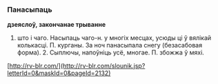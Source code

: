 ### Панасыпаць
**дзеяслоў, закончанае трыванне**

1. што і чаго. Насыпаць чаго-н. у многіх месцах, усюды ці ў вялікай колькасці. П. курганы. За ноч панасыпала снегу (безасабовая форма). 2. Сыплючы, напоўніць усё, многае. П. збожжа ў мяхі.

<a rel="author">[http://rv-blr.com/](http://rv-blr.com/slounik.jsp?letterId=0&maskId=0&pageId=2132)</a>
